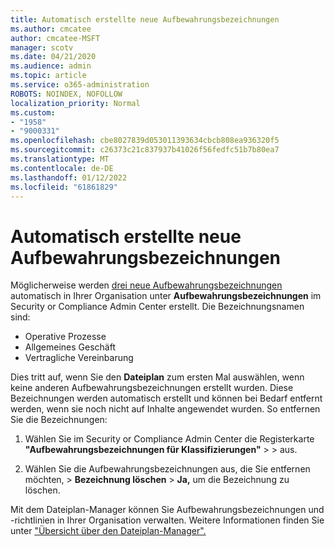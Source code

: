 ```yaml
---
title: Automatisch erstellte neue Aufbewahrungsbezeichnungen
ms.author: cmcatee
author: cmcatee-MSFT
manager: scotv
ms.date: 04/21/2020
ms.audience: admin
ms.topic: article
ms.service: o365-administration
ROBOTS: NOINDEX, NOFOLLOW
localization_priority: Normal
ms.custom:
- "1958"
- "9000331"
ms.openlocfilehash: cbe8027839d053011393634cbcb808ea936320f5
ms.sourcegitcommit: c26373c21c837937b41026f56fedfc51b7b80ea7
ms.translationtype: MT
ms.contentlocale: de-DE
ms.lasthandoff: 01/12/2022
ms.locfileid: "61861829"
---
```

# <a name="new-retention-labels-created-automatically"></a>Automatisch erstellte neue Aufbewahrungsbezeichnungen

Möglicherweise werden [drei neue Aufbewahrungsbezeichnungen](https://docs.microsoft.com/microsoft-365/compliance/file-plan-manager) automatisch in Ihrer Organisation unter **Aufbewahrungsbezeichnungen** im Security or Compliance Admin Center erstellt. Die Bezeichnungsnamen sind:

- Operative Prozesse
- Allgemeines Geschäft
- Vertragliche Vereinbarung

Dies tritt auf, wenn Sie den **Dateiplan** zum ersten Mal auswählen, wenn keine anderen Aufbewahrungsbezeichnungen erstellt wurden. Diese Bezeichnungen werden automatisch erstellt und können bei Bedarf entfernt werden, wenn sie noch nicht auf Inhalte angewendet wurden. So entfernen Sie die Bezeichnungen:

1. Wählen Sie im Security or Compliance Admin Center die Registerkarte **"Aufbewahrungsbezeichnungen für Klassifizierungen"**  >    >   aus.

1. Wählen Sie die Aufbewahrungsbezeichnungen aus, die Sie entfernen möchten, > **Bezeichnung löschen**  >  **Ja,** um die Bezeichnung zu löschen.

Mit dem Dateiplan-Manager können Sie Aufbewahrungsbezeichnungen und -richtlinien in Ihrer Organisation verwalten. Weitere Informationen finden Sie unter ["Übersicht über den Dateiplan-Manager".](https://docs.microsoft.com/microsoft-365/compliance/file-plan-manager)